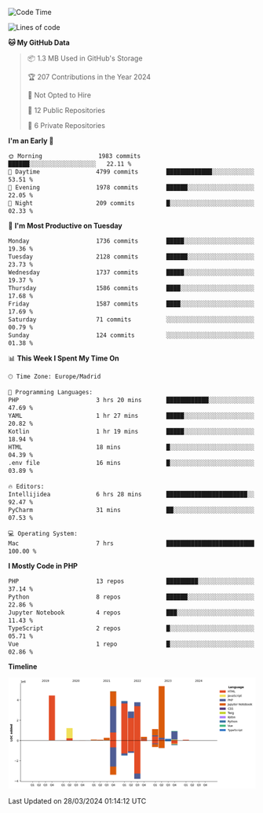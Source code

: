 <!--START_SECTION:waka-->
![Code Time](http://img.shields.io/badge/Code%20Time-105%20hrs%2057%20mins-blue)

![Lines of code](https://img.shields.io/badge/From%20Hello%20World%20I%27ve%20Written-29.2%20million%20lines%20of%20code-blue)

**🐱 My GitHub Data** 

> 📦 1.3 MB Used in GitHub's Storage 
 > 
> 🏆 207 Contributions in the Year 2024
 > 
> 🚫 Not Opted to Hire
 > 
> 📜 12 Public Repositories 
 > 
> 🔑 6 Private Repositories 
 > 
**I'm an Early 🐤** 

```text
🌞 Morning                1983 commits        ██████░░░░░░░░░░░░░░░░░░░   22.11 % 
🌆 Daytime                4799 commits        █████████████░░░░░░░░░░░░   53.51 % 
🌃 Evening                1978 commits        ██████░░░░░░░░░░░░░░░░░░░   22.05 % 
🌙 Night                  209 commits         █░░░░░░░░░░░░░░░░░░░░░░░░   02.33 % 
```
📅 **I'm Most Productive on Tuesday** 

```text
Monday                   1736 commits        █████░░░░░░░░░░░░░░░░░░░░   19.36 % 
Tuesday                  2128 commits        ██████░░░░░░░░░░░░░░░░░░░   23.73 % 
Wednesday                1737 commits        █████░░░░░░░░░░░░░░░░░░░░   19.37 % 
Thursday                 1586 commits        ████░░░░░░░░░░░░░░░░░░░░░   17.68 % 
Friday                   1587 commits        ████░░░░░░░░░░░░░░░░░░░░░   17.69 % 
Saturday                 71 commits          ░░░░░░░░░░░░░░░░░░░░░░░░░   00.79 % 
Sunday                   124 commits         ░░░░░░░░░░░░░░░░░░░░░░░░░   01.38 % 
```


📊 **This Week I Spent My Time On** 

```text
🕑︎ Time Zone: Europe/Madrid

💬 Programming Languages: 
PHP                      3 hrs 20 mins       ████████████░░░░░░░░░░░░░   47.69 % 
YAML                     1 hr 27 mins        █████░░░░░░░░░░░░░░░░░░░░   20.82 % 
Kotlin                   1 hr 19 mins        █████░░░░░░░░░░░░░░░░░░░░   18.94 % 
HTML                     18 mins             █░░░░░░░░░░░░░░░░░░░░░░░░   04.39 % 
.env file                16 mins             █░░░░░░░░░░░░░░░░░░░░░░░░   03.89 % 

🔥 Editors: 
Intellijidea             6 hrs 28 mins       ███████████████████████░░   92.47 % 
PyCharm                  31 mins             ██░░░░░░░░░░░░░░░░░░░░░░░   07.53 % 

💻 Operating System: 
Mac                      7 hrs               █████████████████████████   100.00 % 
```

**I Mostly Code in PHP** 

```text
PHP                      13 repos            █████████░░░░░░░░░░░░░░░░   37.14 % 
Python                   8 repos             ██████░░░░░░░░░░░░░░░░░░░   22.86 % 
Jupyter Notebook         4 repos             ███░░░░░░░░░░░░░░░░░░░░░░   11.43 % 
TypeScript               2 repos             █░░░░░░░░░░░░░░░░░░░░░░░░   05.71 % 
Vue                      1 repo              █░░░░░░░░░░░░░░░░░░░░░░░░   02.86 % 
```



**Timeline**

![Lines of Code chart](https://raw.githubusercontent.com/danisoronellas/danisoronellas/main/assets/bar_graph.png)


 Last Updated on 28/03/2024 01:14:12 UTC
<!--END_SECTION:waka-->
